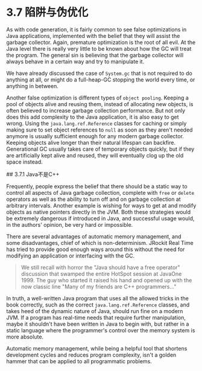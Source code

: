 # 3.7 陷阱与伪优化

As with code generation, it is fairly common to see false optimizations in Java applications, implemented with the belief that they will assist the garbage collector. Again, premature optimization is the root of all evil. At the Java level there is really very little to be known about how the GC will treat the program. The general sin is believing that the garbage collector will always behave in a certain way and try to manipulate it.

We have already discussed the case of `System.gc` that is not required to do anything at all, or might do a full-heap-GC stopping the world every time, or anything in between.

Another false optimization is different types of `object pooling`. Keeping a pool of objects alive and reusing them, instead of allocating new objects, is often believed to increase garbage collection performance. But not only does this add complexity to the Java application, it is also easy to get wrong. Using the `java.lang.ref.Reference` classes for caching or simply making sure to set object references to `null` as soon as they aren't needed anymore is usually sufficient enough for any modern garbage collector. Keeping objects alive longer than their natural lifespan can backfire. Generational GC usually takes care of temporary objects quickly, but if they are artificially kept alive and reused, they will eventually clog up the old space instead.

<a name="3.7.1" />
## 3.7.1 Java不是C++

Frequently, people express the belief that there should be a static way to control all aspects of Java garbage collection, complete with `free` or `delete` operators as well as the ability to turn off and on garbage collection at arbitrary intervals. Another example is wishing for ways to get at and modify objects as native pointers directly in the JVM. Both these strategies would be extremely dangerous if introduced in Java, and successful usage would, in the authors' opinion, be very hard or impossible.

There are several advantages of automatic memory management, and some disadvantages, chief of which is non-determinism. JRockit Real Time has tried to provide good enough ways around this without the need for modifying an application or interfacing with the GC.

>We still recall with horror the "Java should have a free operator" discussion that swamped the entire HotSpot session at JavaOne 1999. The guy who started it raised his hand and opened up with the now classic line "Many of my friends are C++ programmers..."

In truth, a well-written Java program that uses all the allowed tricks in the book correctly, such as the correct `java.lang.ref.Reference` classes, and takes heed of the dynamic nature of Java, should run fine on a modern JVM. If a program has real-time needs that require further manipulation, maybe it shouldn't have been written in Java to begin with, but rather in a static language where the programmer's control over the memory system is more absolute.

Automatic memory management, while being a helpful tool that shortens development cycles and reduces program complexity, isn't a golden hammer that can be applied to all programmatic problems.
